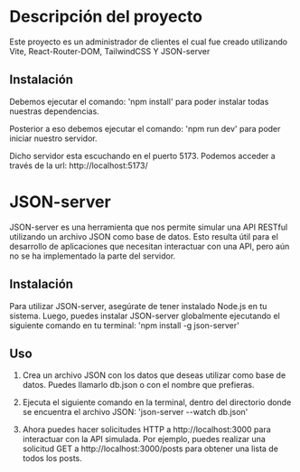 # Descripción del proyecto
Este proyecto es un administrador de clientes el cual fue creado utilizando Vite, React-Router-DOM, TailwindCSS Y JSON-server

## Instalación
Debemos ejecutar el comando: 'npm install' para poder instalar todas nuestras dependencias.

Posterior a eso debemos ejecutar el comando: 'npm run dev' para poder iniciar nuestro servidor.

Dicho servidor esta escuchando en el puerto 5173. Podemos acceder a través de la url: http://localhost:5173/

# JSON-server
JSON-server es una herramienta que nos permite simular una API RESTful utilizando un archivo JSON como base de datos. Esto resulta útil para el desarrollo de aplicaciones que necesitan interactuar con una API, pero aún no se ha implementado la parte del servidor.

## Instalación
Para utilizar JSON-server, asegúrate de tener instalado Node.js en tu sistema. Luego, puedes instalar JSON-server globalmente ejecutando el siguiente comando en tu terminal: 'npm install -g json-server'

## Uso
1. Crea un archivo JSON con los datos que deseas utilizar como base de datos. Puedes llamarlo db.json o con el nombre que prefieras.

2. Ejecuta el siguiente comando en la terminal, dentro del directorio donde se encuentra el archivo JSON: 'json-server --watch db.json'

3. Ahora puedes hacer solicitudes HTTP a http://localhost:3000 para interactuar con la API simulada. Por ejemplo, puedes realizar una solicitud GET a http://localhost:3000/posts para obtener una lista de todos los posts.
